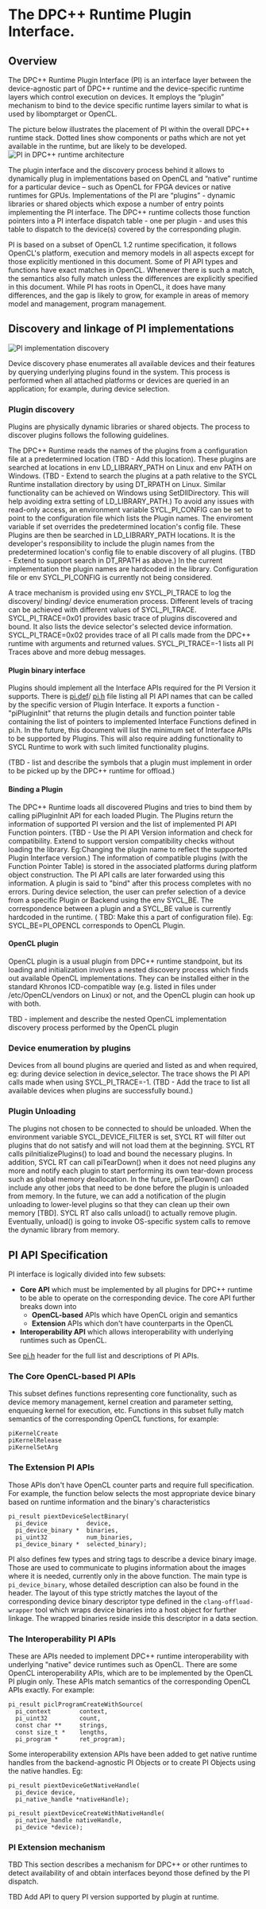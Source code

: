 # The DPC++ Runtime Plugin Interface.

## Overview
The DPC++ Runtime Plugin Interface (PI) is an interface layer between the
device-agnostic part of DPC++ runtime and the device-specific runtime layers
which control execution on devices. It employs the “plugin” mechanism to bind
to the device specific runtime layers similar to what is used by libomptarget
or OpenCL.

The picture below illustrates the placement of PI within the overall DPC++
runtime stack. Dotted lines show components or paths which are not yet available
in the runtime, but are likely to be developed.
![PI in DPC++ runtime architecture](images/RuntimeArchitecture.svg)

The plugin interface and the discovery process behind it allows to dynamically
plug in implementations based on OpenCL and “native” runtime for a particular
device – such as OpenCL for
FPGA devices or native runtimes for GPUs. Implementations of the PI are
“plugins” - dynamic libraries or shared objects which expose a number of entry
points implementing the PI interface. The DPC++ runtime collects those function
pointers into a PI interface dispatch table - one per plugin - and uses this
table to dispatch to the device(s) covered by the corresponding plugin.

PI is based on a subset of OpenCL 1.2 runtime specification, it follows OpenCL's
platform, execution and memory models in all aspects except for those explicitly
mentioned in this document. Some of PI API types and functions have exact
matches in OpenCL. Whenever there is such a match, the semantics also fully
match unless the differences are explicitly specified in this document. While
PI has roots in OpenCL, it does have many differences, and the gap is likely
to grow, for example in areas of memory model and management, program
management.

## Discovery and linkage of PI implementations

![PI implementation discovery](images/PluginDiscovery.svg)

Device discovery phase enumerates all available devices and their features by
querying underlying plugins found in the system. This process is performed when
all attached platforms or devices are queried in an application; for example,
during device selection.

### Plugin discovery

Plugins are physically dynamic libraries or shared objects.
The process to discover plugins follows the following guidelines.

The DPC++ Runtime reads the names of the plugins from a configuration file 
at a predetermined location (TBD - Add this location). These plugins are
searched at locations in env LD_LIBRARY_PATH on Linux and env PATH on Windows.
(TBD - Extend to search the plugins at a path relative to the SYCL Runtime
installation directory by using DT_RPATH on Linux. Similar functionality can be
achieved on Windows using SetDllDirectory. This will help avoiding extra setting
of LD_LIBRARY_PATH.)
To avoid any issues with read-only access, an environment variable
SYCL_PI_CONFIG can be set to point to the configuration file which lists the
Plugin names. The enviroment variable if set overrides the predetermined
location's config file. These Plugins are then be searched in LD_LIBRARY_PATH
locations. It is the developer's responsibility to include the plugin names from
the predetermined location's config file to enable discovery of all plugins.
(TBD - Extend to support search in DT_RPATH as above.)
In the current implementation the plugin names are hardcoded in the library.
Configuration file or env SYCL_PI_CONFIG is currently not being considered.

A trace mechanism is provided using env SYCL_PI_TRACE to log the discovery/
binding/ device enumeration process. Different levels of tracing can be achieved
with different values of SYCL_PI_TRACE.
SYCL_PI_TRACE=0x01 provides basic trace of plugins discovered and bound. It also
lists the device selector's selected device information.
SYCL_PI_TRACE=0x02 provides trace of all PI calls made from the DPC++ runtime
with arguments and returned values.
SYCL_PI_TRACE=-1 lists all PI Traces above and more debug messages.

#### Plugin binary interface
Plugins should implement all the Interface APIs required for the PI Version
it supports. There is [pi.def](../include/CL/sycl/detail/pi.def)/
[pi.h](../include/CL/sycl/detail/pi.h) file listing all PI API names that can be
called by the specific version of Plugin Interface.
It exports a function - "piPluginInit" that returns the plugin details and
function pointer table containing the list of pointers to implemented Interface
Functions defined in pi.h.
In the future, this document will list the minimum set of Interface APIs
to be supported by Plugins. This will also require adding functionality to SYCL
Runtime to work with such limited functionality plugins.

(TBD - list and describe the symbols that a plugin must implement in order to
be picked up by the DPC++ runtime for offload.)

#### Binding a Plugin
The DPC++ Runtime loads all discovered Plugins and tries to bind them by calling
piPluginInit API for each loaded Plugin. The Plugins return the information of
supported PI version and the list of implemented PI API Function pointers.
(TBD - Use the PI API Version information and check for compatibility.
Extend to support version compatibility checks without loading the library.
Eg:Changing the plugin name to reflect the supported Plugin Interface version.)
The information of compatible plugins (with the Function Pointer Table) is
stored in the associated platforms during platform object construction.
The PI API calls are later forwarded using this information.
A plugin is said to "bind" after this process completes with no errors.
During device selection, the user can prefer selection of a device from a
specific Plugin or Backend using the env SYCL_BE. The correspondence between
a plugin and a SYCL_BE value is currently hardcoded in the runtime.
( TBD: Make this a part of configuration file).
Eg: SYCL_BE=PI_OPENCL corresponds to OpenCL Plugin.

#### OpenCL plugin

OpenCL plugin is a usual plugin from DPC++ runtime standpoint, but its loading
and initialization involves a nested discovery process which finds out available
OpenCL implementations. They can be installed either in the standard Khronos
ICD-compatible way (e.g. listed in files under /etc/OpenCL/vendors on
Linux) or not, and the OpenCL plugin can hook up with both.

TBD - implement and describe the nested OpenCL implementation discovery process
performed by the OpenCL plugin

### Device enumeration by plugins
Devices from all bound plugins are queried and listed as and when required, eg:
during device selection in device_selector.
The trace shows the PI API calls made when using SYCL_PI_TRACE=-1.
(TBD - Add the trace to list all available devices when plugins are successfully
bound.)

### Plugin Unloading
The plugins not chosen to be connected to should be unloaded. When the
environment variable SYCL_DEVICE_FILTER is set, SYCL RT will filter out plugins
that do not satisfy and will not load them at the beginning. SYCL RT calls
piInitializePlugins() to load and bound the necessary plugins. In addition, SYCL
RT can call piTearDown() when it does not need plugins any more and notify each
plugin to start performing its own tear-down process such as global memory
deallocation. In the future, piTearDown() can include any other jobs that need to
be done before the plugin is unloaded from memory. In the future, we can add a
notification of the plugin unloading to lower-level plugins so that they can
clean up their own memory [TBD].
SYCL RT also calls unload() to actually remove plugin. Eventually, unload() is
going to invoke OS-specific system calls to remove the dynamic library from memory.

## PI API Specification

PI interface is logically divided into few subsets:
- **Core API** which must be implemented by all plugins for DPC++ runtime to be
able to operate on the corresponding device. The core API further breaks down
into
  - **OpenCL-based** APIs which have OpenCL origin and semantics
  - **Extension** APIs which don't have counterparts in the OpenCL
- **Interoperability API** which allows interoperability with underlying
runtimes such as OpenCL.

See [pi.h](../include/CL/sycl/detail/pi.h) header for the full list and
descriptions of PI APIs.

### The Core OpenCL-based PI APIs

This subset defines functions representing core functionality,
such as device memory management, kernel creation and parameter setting,
enqueuing kernel for execution, etc. Functions in this subset fully match
semantics of the corresponding OpenCL functions, for example:

    piKernelCreate
    piKernelRelease
    piKernelSetArg

### The Extension PI APIs

Those APIs don't have OpenCL counter parts and require full specification. For
example, the function below selects the most appropriate device binary based
on runtime information and the binary's characteristics
```
pi_result piextDeviceSelectBinary(
  pi_device           device,
  pi_device_binary *  binaries,
  pi_uint32           num_binaries,
  pi_device_binary *  selected_binary);
```

PI also defines few types and string tags to describe a device binary image.
Those are used to communicate to plugins information about the images where it
is needed, currently only in the above function. The main
type is ```pi_device_binary```, whose detailed description can also be found
in the header.  The layout of this type strictly matches the layout of the
corresponding device binary descriptor type defined in the
```clang-offload-wrapper``` tool which wraps device binaries into a host
object for further linkage. The wrapped binaries reside inside this descriptor
in a data section.

### The Interoperability PI APIs

These are APIs needed to implement DPC++ runtime interoperability with
underlying "native" device runtimes such as OpenCL.
There are some OpenCL interoperability APIs, which are to be implemented
by the OpenCL PI plugin only. These APIs match semantics of the corresponding
OpenCL APIs exactly.
For example:

```
pi_result piclProgramCreateWithSource(
  pi_context        context,
  pi_uint32         count,
  const char **     strings,
  const size_t *    lengths,
  pi_program *      ret_program);
```

Some interoperability extension APIs have been added to get native runtime
handles from the backend-agnostic PI Objects or to create PI Objects using the
native handles. Eg:

```
pi_result piextDeviceGetNativeHandle(
  pi_device device,
  pi_native_handle *nativeHandle);

pi_result piextDeviceCreateWithNativeHandle(
  pi_native_handle nativeHandle,
  pi_device *device);

```

### PI Extension mechanism

TBD This section describes a mechanism for DPC++ or other runtimes to detect
availability of and obtain interfaces beyond those defined by the PI dispatch.

TBD Add API to query PI version supported by plugin at runtime.
